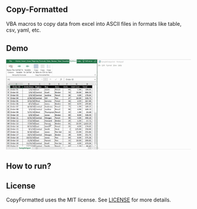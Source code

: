 ## Copy-Formatted

VBA macros to copy data from excel into ASCII files in formats like table, csv, yaml, etc.

## Demo

![Demo CopyFormatted](https://github.com/gandhidarshak/CopyFormatted/blob/master/Demo/CopyFormattedDemo.gif)

## How to run?

<TBD>

## License

CopyFormatted uses the MIT license. See [LICENSE](https://github.com/gandhidarshak/CopyFormatted/blob/master/LICENSE) for more details.
